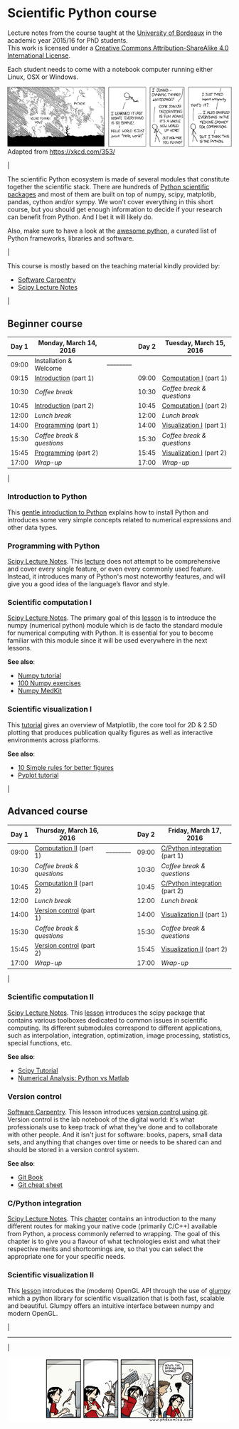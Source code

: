 # Scientific Python course

Lecture notes from the course taught at the [University of Bordeaux](http://www.u-bordeaux.com) in the academic year 2015/16 for PhD students.  
This work is licensed under a <a rel="license" href="http://creativecommons.org/licenses/by-sa/4.0/">Creative Commons Attribution-ShareAlike 4.0 International License</a>.  

Each student needs to come with a notebook computer running either Linux, OSX or Windows.  

![](XKCD.png)
Adapted from https://xkcd.com/353/

|

The scientific Python ecosystem is made of several modules that constitute
together the scientific stack. There are hundreds of
[Python scientific packages](https://pypi.python.org/pypi?:action=browse&c=385)
and most of them are built on top of numpy, scipy, matplotib, pandas, cython
and/or sympy. We won't cover everything in this short course, but you should
get enough information to decide if your research can benefit from Python. And
I bet it will likely do.

Also, make sure to have a look at the [awesome python](https://github.com/vinta/awesome-python), a curated list of Python frameworks, libraries and software.

|

This course is mostly based on the teaching material kindly provided by:

* [Software Carpentry]
* [Scipy Lecture Notes]



|

Beginner course
-------------------------------------------------------------------------------

Day 1 | Monday, March 14, 2016     |          | Day 2 | Tuesday, March 15, 2016 
----- | ---------------------------| -------- | ----- | ----------------------------------------
09:00 | Installation & Welcome     | –––––––– |       | 
09:15 | [Introduction]() (part 1)  |          | 09:00 | [Computation I]() (part 1)
10:30 | *Coffee break*             |          | 10:30 | *Coffee break & questions*
10:45 | [Introduction]()  (part 2) |          | 10:45 | [Computation I]() (part 2)
12:00 | *Lunch break*              |          | 12:00 | *Lunch break*
14:00 | [Programming]() (part 1)   |          | 14:00 | [Visualization I]() (part 1)
15:30 | *Coffee break & questions* |          | 15:30 | *Coffee break & questions*
15:45 | [Programming]() (part 2)   |          | 15:45 | [Visualization I]() (part 2)
17:00 | *Wrap-up*                  |          | 17:00 | *Wrap-up*

|

### Introduction to Python

This [gentle introduction to Python](introduction.md) explains how to install
Python and introduces some very simple concepts related to numerical
expressions and other data types.

### Programming with Python

[Scipy Lecture Notes]. This
[lecture](http://www.scipy-lectures.org/intro/language/python_language.html)
does not attempt to be comprehensive and cover every single feature, or even
every commonly used feature. Instead, it introduces many of Python's most
noteworthy features, and will give you a good idea of the language’s flavor and
style.


### Scientific computation I

[Scipy Lecture Notes]. The primary goal of this
[lesson](http://www.scipy-lectures.org/intro/numpy/index.html) is to introduce
the numpy (numerical python) module which is de facto the standard module for
numerical computing with Python. It is essential for you to become familiar
with this module since it will be used everywhere in the next lessons.

**See also**:

  * [Numpy tutorial](https://github.com/rougier/numpy-tutorial)
  * [100 Numpy exercises](https://github.com/rougier/numpy-100)
  * [Numpy MedKit](http://mentat.za.net/numpy/numpy_advanced_slides/)

### Scientific visualization I

This [tutorial](https://github.com/rougier/matplotlib-tutorial) gives an
overview of Matplotlib, the core tool for 2D & 2.5D plotting that produces
publication quality figures as well as interactive environments across
platforms.

**See also**:

  * [10 Simple rules for better figures](http://journals.plos.org/ploscompbiol/article?id=10.1371/journal.pcbi.1003833)
  * [Pyplot tutorial](http://matplotlib.org/users/pyplot_tutorial.html)
  
  
|

Advanced course
-------------------------------------------------------------------------------

Day 1 | Thursday, March 16, 2016    |          | Day 2 | Friday, March 17, 2016 
----- | --------------------------- | -------- | ----- | ----------------------------------------
09:00 | [Computation II]() (part 1) | –––––––– | 09:00 | [C/Python integration]() (part 1)
10:30 | *Coffee break & questions*  |          | 10:30 | *Coffee break & questions*
10:45 | [Computation II]() (part 2) |          | 10:45 | [C/Python integration]() (part 2)
12:00 | *Lunch break*               |          | 12:00 | *Lunch break*
14:00 | [Version control]() (part 1)|          | 14:00 | [Visualization II]() (part 1)
15:30 | *Coffee break & questions*  |          | 15:30 | *Coffee break & questions*
15:45 | [Version control]() (part 2)|          | 15:45 | [Visualization II]() (part 2)
17:00 | *Wrap-up*                   |          | 17:00 | *Wrap-up*

|

### Scientific computation II

[Scipy Lecture Notes]. This
[lesson](http://www.scipy-lectures.org/intro/scipy.html) introduces the scipy
package that contains various toolboxes dedicated to common issues in
scientific computing. Its different submodules correspond to different
applications, such as interpolation, integration, optimization, image
processing, statistics, special functions, etc.

**See also**:

  * [Scipy Tutorial](http://docs.scipy.org/doc/scipy/reference/tutorial/)
  * [Numerical Analysis: Python vs Matlab](http://hyperpolyglot.org/numerical-analysis)


### Version control

[Software Carpentry]. This lesson introduces
[version control using git](http://swcarpentry.github.io/git-novice/01-basics.html). Version
control is the lab notebook of the digital world: it's what professionals use
to keep track of what they’ve done and to collaborate with other people. And it
isn't just for software: books, papers, small data sets, and anything that
changes over time or needs to be shared can and should be stored in a version
control system.

**See also**:

  * [Git Book](https://git-scm.com/book/en/v2)
  * [Git cheat sheet](https://training.github.com/kit/downloads/github-git-cheat-sheet.pdf)


### C/Python integration

[Scipy Lecture Notes]. This
[chapter](http://www.scipy-lectures.org/advanced/interfacing_with_c/interfacing_with_c.html)
contains an introduction to the many different routes for making your native
code (primarily C/C++) available from Python, a process commonly referred to
wrapping. The goal of this chapter is to give you a flavour of what
technologies exist and what their respective merits and shortcomings are, so
that you can select the appropriate one for your specific needs.


### Scientific visualization II

This
[lesson](http://glumpy.readthedocs.org/en/latest/tutorial/introduction.html)
introduces the (modern) OpenGL API through the use of [glumpy](http://glumpy.github.io) 
which a python library for scientific visualization that is both fast, scalable and beautiful.
Glumpy offers an intuitive interface between numpy and modern OpenGL.


|

----

|

![](PhD-Comics.png)


<!----------------------------- External links ------------------------------->
[Python]:     http://www.python.org
[Numpy]:      http://www.numpy.org
[Scipy]:      http://www.scipy.org
[Pandas]:     http://pandas.pydata.org
[Matplotlib]: http://matplotlib.org
[IPython]:    http://ipython.org
[Jupyter]:    http://jupyter.org
[Git]:        https://git-scm.com
[OpenGL]:     https://www.opengl.org
[Glumpy]:     https://glumpy.github.io
[Bokeh]:      https://bokeh.org
[Cython]:     http://cython.org
[Software Carpentry]:  http://software-carpentry.org
[Scipy Lecture Notes]: http://www.scipy-lectures.org
<!---------------------------------------------------------------------------->
